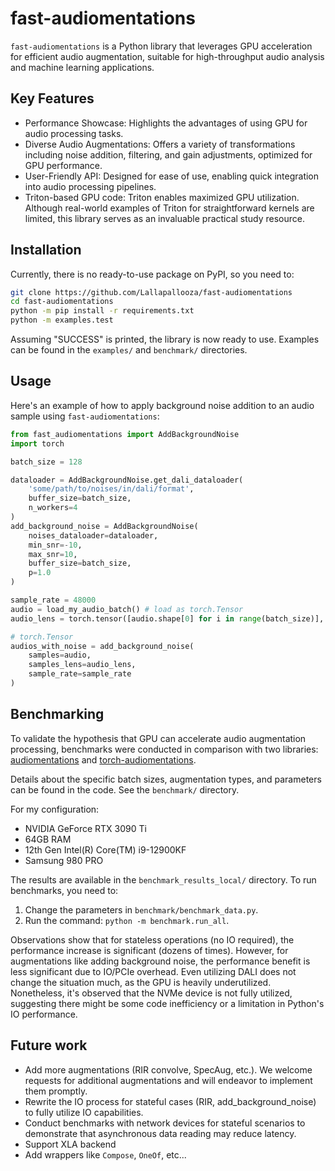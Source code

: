 # fast-audiomentations
`fast-audiomentations` is a Python library that leverages GPU acceleration for efficient audio augmentation, 
suitable for high-throughput audio analysis and machine learning applications.

## Key Features

- Performance Showcase: Highlights the advantages of using GPU for audio processing tasks.
- Diverse Audio Augmentations: Offers a variety of transformations including noise addition, filtering, and gain adjustments, optimized for GPU performance.
- User-Friendly API: Designed for ease of use, enabling quick integration into audio processing pipelines.
- Triton-based GPU code: Triton enables maximized GPU utilization. Although real-world examples of Triton for straightforward kernels are limited, this library serves as an invaluable practical study resource.

## Installation
Currently, there is no ready-to-use package on PyPI, so you need to:
```bash
git clone https://github.com/Lallapallooza/fast-audiomentations
cd fast-audiomentations
python -m pip install -r requirements.txt
python -m examples.test
```
Assuming "SUCCESS" is printed, the library is now ready to use. 
Examples can be found in the `examples/` and `benchmark/` directories.

## Usage 
Here's an example of how to apply background noise addition to an audio sample 
using `fast-audiomentations`:

```python
from fast_audiomentations import AddBackgroundNoise
import torch

batch_size = 128

dataloader = AddBackgroundNoise.get_dali_dataloader(
    'some/path/to/noises/in/dali/format',
    buffer_size=batch_size,
    n_workers=4
)
add_background_noise = AddBackgroundNoise(
    noises_dataloader=dataloader,
    min_snr=-10,
    max_snr=10,
    buffer_size=batch_size,
    p=1.0
)

sample_rate = 48000
audio = load_my_audio_batch() # load as torch.Tensor 
audio_lens = torch.tensor([audio.shape[0] for i in range(batch_size)], device='cuda')

# torch.Tensor
audios_with_noise = add_background_noise(
    samples=audio, 
    samples_lens=audio_lens, 
    sample_rate=sample_rate
)
```

## Benchmarking
To validate the hypothesis that GPU can accelerate audio augmentation processing, 
benchmarks were conducted in comparison with two libraries: 
[audiomentations](https://github.com/iver56/audiomentations)
and 
[torch-audiomentations](https://github.com/asteroid-team/torch-audiomentations).

Details about the specific batch sizes, augmentation types, and parameters can be found in the code. 
See the `benchmark/` directory.

For my configuration:
- NVIDIA GeForce RTX 3090 Ti
- 64GB RAM
- 12th Gen Intel(R) Core(TM) i9-12900KF
- Samsung 980 PRO

The results are available in the `benchmark_results_local/` directory.
To run benchmarks, you need to:
1. Change the parameters in  `benchmark/benchmark_data.py`.
2. Run the command: ```python -m benchmark.run_all```.

Observations show that for stateless operations (no IO required), 
the performance increase is significant (dozens of times). 
However, for augmentations like adding background noise, 
the performance benefit is less significant due to IO/PCIe overhead. 
Even utilizing DALI does not change the situation much, as the GPU is heavily underutilized. 
Nonetheless, it's observed that the NVMe device is not fully utilized, 
suggesting there might be some code inefficiency or a limitation in Python's IO performance.

## Future work

- Add more augmentations (RIR convolve, SpecAug, etc.). We welcome requests for additional augmentations and will endeavor to implement them promptly.
- Rewrite the IO process for stateful cases (RIR, add_background_noise) to fully utilize IO capabilities. 
- Conduct benchmarks with network devices for stateful scenarios to demonstrate that asynchronous data reading may reduce latency.
- Support XLA backend
- Add wrappers like `Compose`, `OneOf`, etc...

